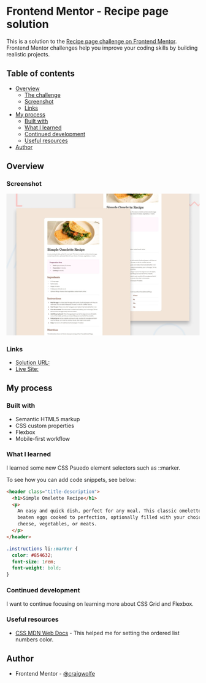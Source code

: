 # Frontend Mentor - Recipe page solution

This is a solution to the [Recipe page challenge on Frontend Mentor](https://www.frontendmentor.io/challenges/recipe-page-KiTsR8QQKm). Frontend Mentor challenges help you improve your coding skills by building realistic projects.

## Table of contents

- [Overview](#overview)
  - [The challenge](#the-challenge)
  - [Screenshot](#screenshot)
  - [Links](#links)
- [My process](#my-process)
  - [Built with](#built-with)
  - [What I learned](#what-i-learned)
  - [Continued development](#continued-development)
  - [Useful resources](#useful-resources)
- [Author](#author)

## Overview

### Screenshot

![](./design/desktop-preview.jpg)

### Links

- [Solution URL:](https://www.frontendmentor.io/solutions/recipe-page-responsive-mobile-design-dv-LZidm2i)
- [Live Site:](https://craigwolfe.github.io/Recipe-page-challenge/)

## My process

### Built with

- Semantic HTML5 markup
- CSS custom properties
- Flexbox
- Mobile-first workflow

### What I learned

I learned some new CSS Psuedo element selectors such as ::marker.

To see how you can add code snippets, see below:

```html
<header class="title-description">
  <h1>Simple Omelette Recipe</h1>
  <p>
    An easy and quick dish, perfect for any meal. This classic omelette combines
    beaten eggs cooked to perfection, optionally filled with your choice of
    cheese, vegetables, or meats.
  </p>
</header>
```

```css
.instructions li::marker {
  color: #854632;
  font-size: 1rem;
  font-weight: bold;
}
```

### Continued development

I want to continue focusing on learning more about CSS Grid and Flexbox.

### Useful resources

- [CSS MDN Web Docs](https://developer.mozilla.org/en-US/docs/Web/CSS/::marker) - This helped me for setting the ordered list numbers color.

## Author
- Frontend Mentor - [@craigwolfe](https://www.frontendmentor.io/profile/craigwolfe)
